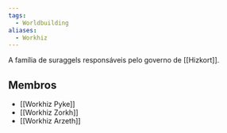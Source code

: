 ```yaml
---
tags:
  - Worldbuilding
aliases:
  - Workhiz
---
```

A família de suraggels responsáveis pelo governo de [[Hizkort]].

## Membros
- [[Workhiz Pyke]]
- [[Workhiz Zorkh]]
- [[Workhiz Arzeth]]
